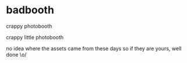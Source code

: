 # badbooth
crappy photobooth


crappy little photobooth



no idea where the assets came from these days so if they are yours, well done \o/
